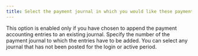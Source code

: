 ```yaml
---
title: Select the payment journal in which you would like these payments to be entered
---
```



This option is enabled only if you have chosen to append the payment accounting entries to an existing journal. Specify the number of the payment journal to which the entries have to be added. You can select any journal that has not been posted for the login or active period.
